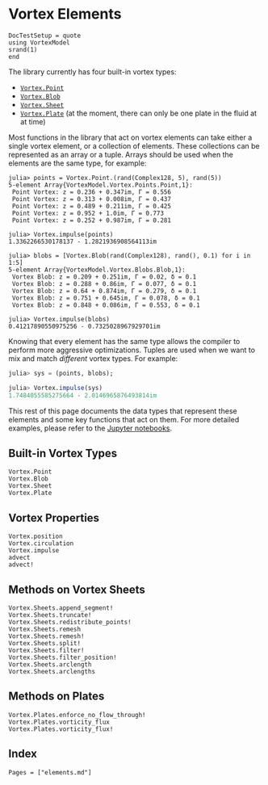 # Vortex Elements

```@meta
DocTestSetup = quote
using VortexModel
srand(1)
end
```
The library currently has four built-in vortex types:

- [`Vortex.Point`](@ref)
- [`Vortex.Blob`](@ref)
- [`Vortex.Sheet`](@ref)
- [`Vortex.Plate`](@ref) (at the moment, there can only be one plate in the fluid at at time)

Most functions in the library that act on vortex elements can take either a single vortex element, or a collection of elements.
These collections can be represented as an array or a tuple.
Arrays should be used when the elements are the same type, for example:
```jldoctest overview
julia> points = Vortex.Point.(rand(Complex128, 5), rand(5))
5-element Array{VortexModel.Vortex.Points.Point,1}:
 Point Vortex: z = 0.236 + 0.347im, Γ = 0.556
 Point Vortex: z = 0.313 + 0.008im, Γ = 0.437
 Point Vortex: z = 0.489 + 0.211im, Γ = 0.425
 Point Vortex: z = 0.952 + 1.0im, Γ = 0.773
 Point Vortex: z = 0.252 + 0.987im, Γ = 0.281

julia> Vortex.impulse(points)
1.3362266530178137 - 1.2821936908564113im

julia> blobs = [Vortex.Blob(rand(Complex128), rand(), 0.1) for i in 1:5]
5-element Array{VortexModel.Vortex.Blobs.Blob,1}:
 Vortex Blob: z = 0.209 + 0.251im, Γ = 0.02, δ = 0.1
 Vortex Blob: z = 0.288 + 0.86im, Γ = 0.077, δ = 0.1
 Vortex Blob: z = 0.64 + 0.874im, Γ = 0.279, δ = 0.1
 Vortex Blob: z = 0.751 + 0.645im, Γ = 0.078, δ = 0.1
 Vortex Blob: z = 0.848 + 0.086im, Γ = 0.553, δ = 0.1

julia> Vortex.impulse(blobs)
0.41217890550975256 - 0.7325028967929701im
```
Knowing that every element has the same type allows the compiler to perform more aggressive optimizations.
Tuples are used when we want to mix and match *different* vortex types.
For example:
```julia
julia> sys = (points, blobs);

julia> Vortex.impulse(sys)
1.7484055585275664 - 2.0146965876493814im
```

This rest of this page documents the data types that represent these elements and some key functions that act on them.
For more detailed examples, please refer to the [Jupyter notebooks](https://github.com/darwindarak/VortexModel.jl/tree/master/examples).


## Built-in Vortex Types

```@docs
Vortex.Point
Vortex.Blob
Vortex.Sheet
Vortex.Plate
```

## Vortex Properties

```@docs
Vortex.position
Vortex.circulation
Vortex.impulse
advect
advect!
```

## Methods on Vortex Sheets

```@docs
Vortex.Sheets.append_segment!
Vortex.Sheets.truncate!
Vortex.Sheets.redistribute_points!
Vortex.Sheets.remesh
Vortex.Sheets.remesh!
Vortex.Sheets.split!
Vortex.Sheets.filter!
Vortex.Sheets.filter_position!
Vortex.Sheets.arclength
Vortex.Sheets.arclengths
```

## Methods on Plates

```@docs
Vortex.Plates.enforce_no_flow_through!
Vortex.Plates.vorticity_flux
Vortex.Plates.vorticity_flux!
```

## Index

```@index
Pages = ["elements.md"]
```
